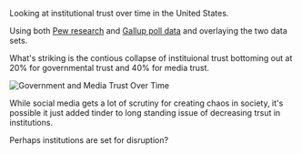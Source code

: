 Looking at institutional trust over time in the United States.

Using both [Pew research](https://www.pewresearch.org/politics/2021/05/17/public-trust-in-government-1958-2021/) and [Gallup poll data](https://news.gallup.com/poll/355526/americans-trust-media-dips-second-lowest-record.aspx) and overlaying the two data sets.

What's striking is the contious collapse of instituional trust bottoming out at 20% for governmental trust and 40% for media trust.

![Government and Media Trust Over Time](https://github.com/AlexMorris10x/InstitutionalTrustVsRiseOfCrypto/blob/master/GovernmentMediaTrust.png?raw=true)

While social media gets a lot of scrutiny for creating chaos in society, it's possible it just added tinder to long standing issue of decreasing trsut in institutions.

Perhaps institutions are set for disruption?
